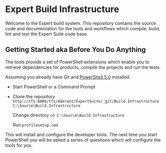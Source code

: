 # Expert Build Infrastructure  #
Welcome to the Expert build system. This repository contains the source code and documentation for the tools and workflows which compile, build, lint and test the Expert Suite code base.

## Getting Started aka Before You Do Anything ##
The tools provide a set of PowerShell extensions which enable you to retrieve dependencies for products, compile the projects and run the tests.

Assuming you already have Git and [PowerShell 5.0](https://www.microsoft.com/en-us/download/details.aspx?id=50395) installed.

* Start PowerShell or a Command Prompt
* Clone the repository `http://tfs:8080/tfs/Aderant/ExpertSuite/_git/Build.Infrastructure C:\Source\Build.Infrastructure`

    Change directory `cd C:\Source\Build.Infrastructure`

    Run `profilesetup.cmd`

This will install and configure the developer tools. 
The next time you start PowerShell you will be asked a series of questions which will configure the tools for you.